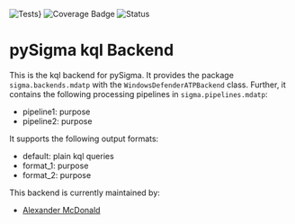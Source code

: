 ![Tests](https://github.com/alexmcdonald1124/pySigma-pipeline-mdatp/actions/workflows/test.yml/badge.svg)}
![Coverage Badge](https://img.shields.io/endpoint?url=https://gist.githubusercontent.com/alexmcdonald1124/https://gist.github.com/alexmcdonald1124/5425f2854766962b3fd0527590b4098b/raw/alexmcdonald1124-pySigma-pipeline-mdatp.json)
![Status](https://img.shields.io/badge/Status-pre--release-orange)

# pySigma kql Backend

This is the kql backend for pySigma. It provides the package `sigma.backends.mdatp` with the `WindowsDefenderATPBackend` class.
Further, it contains the following processing pipelines in `sigma.pipelines.mdatp`:

* pipeline1: purpose
* pipeline2: purpose


It supports the following output formats:

* default: plain kql queries
* format_1: purpose
* format_2: purpose

This backend is currently maintained by:

* [Alexander McDonald](https://github.com/alexmcdonald1124/)